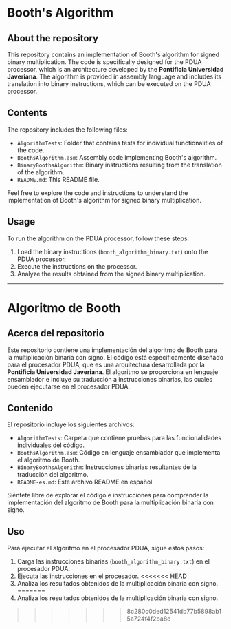 # Booth's Algorithm

## About the repository

This repository contains an implementation of Booth's algorithm for signed binary multiplication.
The code is specifically designed for the PDUA processor, which is an architecture developed by the **Pontificia Universidad Javeriana**.
The algorithm is provided in assembly language and includes its translation into binary instructions, which can be executed on the PDUA processor.

## Contents

The repository includes the following files:

- `AlgorithmTests`: Folder that contains tests for individual functionalities of the code.
- `BoothsAlgorithm.asm`: Assembly code implementing Booth's algorithm.
- `BinaryBoothsAlgorithm`: Binary instructions resulting from the translation of the algorithm.
- `README.md`: This README file.

Feel free to explore the code and instructions to understand the implementation of Booth's algorithm for signed binary multiplication.

## Usage

To run the algorithm on the PDUA processor, follow these steps:

1. Load the binary instructions (`booth_algorithm_binary.txt`) onto the PDUA processor.
2. Execute the instructions on the processor.
3. Analyze the results obtained from the signed binary multiplication.

---

# Algoritmo de Booth

## Acerca del repositorio

Este repositorio contiene una implementación del algoritmo de Booth para la multiplicación binaria con signo.
El código está específicamente diseñado para el procesador PDUA, que es una arquitectura desarrollada por la **Pontificia Universidad Javeriana**.
El algoritmo se proporciona en lenguaje ensamblador e incluye su traducción a instrucciones binarias, las cuales pueden ejecutarse en el procesador PDUA.

## Contenido

El repositorio incluye los siguientes archivos:

- `AlgorithmTests`: Carpeta que contiene pruebas para las funcionalidades individuales del código.
- `BoothsAlgorithm.asm`: Código en lenguaje ensamblador que implementa el algoritmo de Booth.
- `BinaryBoothsAlgorithm`: Instrucciones binarias resultantes de la traducción del algoritmo.
- `README-es.md`: Este archivo README en español.

Siéntete libre de explorar el código e instrucciones para comprender la implementación del algoritmo de Booth para la multiplicación binaria con signo.

## Uso

Para ejecutar el algoritmo en el procesador PDUA, sigue estos pasos:

1. Carga las instrucciones binarias (`booth_algorithm_binary.txt`) en el procesador PDUA.
2. Ejecuta las instrucciones en el procesador.
<<<<<<< HEAD
3. Analiza los resultados obtenidos de la multiplicación binaria con signo.
=======
3. Analiza los resultados obtenidos de la multiplicación binaria con signo.
>>>>>>> 8c280c0ded12541db77b5898ab15a724f4f2ba8c
